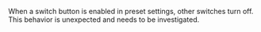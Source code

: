 When a switch button is enabled in preset settings, other switches turn off. This behavior is unexpected and needs to be investigated.
